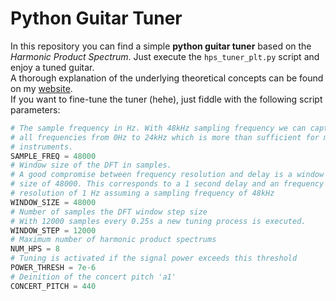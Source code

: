 # Python Guitar Tuner
In this repository you can find a simple __python guitar tuner__ based on the _Harmonic Product Spectrum_.
Just execute the `hps_tuner_plt.py` script and enjoy a tuned guitar. \
A thorough explanation of the underlying theoretical concepts can be found on my [website](https://www.chciken.com/digital/signal/processing/2020/05/13/guitar-tuner.html). \
If you want to fine-tune the tuner (hehe), just fiddle with the following script parameters:
``` python
# The sample frequency in Hz. With 48kHz sampling frequency we can capture
# all frequencies from 0Hz to 24kHz which is more than sufficient for most
# instruments.
SAMPLE_FREQ = 48000
# Window size of the DFT in samples.
# A good compromise between frequency resolution and delay is a window
# size of 48000. This corresponds to a 1 second delay and an frequency
# resolution of 1 Hz assuming a sampling frequency of 48kHz
WINDOW_SIZE = 48000
# Number of samples the DFT window step size
# With 12000 samples every 0.25s a new tuning process is executed.
WINDOW_STEP = 12000
# Maximum number of harmonic product spectrums
NUM_HPS = 8
# Tuning is activated if the signal power exceeds this threshold
POWER_THRESH = 7e-6
# Deinition of the concert pitch 'a1'
CONCERT_PITCH = 440
```
